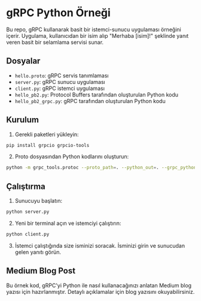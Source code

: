 # gRPC Python Örneği

Bu repo, gRPC kullanarak basit bir istemci-sunucu uygulaması örneğini içerir. Uygulama, kullanıcıdan bir isim alıp "Merhaba [isim]!" şeklinde yanıt veren basit bir selamlama servisi sunar.

## Dosyalar

- `hello.proto`: gRPC servis tanımlaması
- `server.py`: gRPC sunucu uygulaması
- `client.py`: gRPC istemci uygulaması
- `hello_pb2.py`: Protocol Buffers tarafından oluşturulan Python kodu
- `hello_pb2_grpc.py`: gRPC tarafından oluşturulan Python kodu

## Kurulum

1. Gerekli paketleri yükleyin:
```bash
pip install grpcio grpcio-tools
```

2. Proto dosyasından Python kodlarını oluşturun:
```bash
python -m grpc_tools.protoc --proto_path=. --python_out=. --grpc_python_out=. hello.proto
```

## Çalıştırma

1. Sunucuyu başlatın:
```bash
python server.py
```

2. Yeni bir terminal açın ve istemciyi çalıştırın:
```bash
python client.py
```

3. İstemci çalıştığında size isminizi soracak. İsminizi girin ve sunucudan gelen yanıtı görün.

## Medium Blog Post

Bu örnek kod, gRPC'yi Python ile nasıl kullanacağınızı anlatan Medium blog yazısı için hazırlanmıştır. Detaylı açıklamalar için blog yazısını okuyabilirsiniz. 